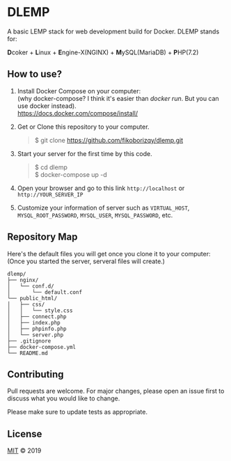 # DLEMP

A basic LEMP stack for web development build for Docker. DLEMP stands for:

**D**coker + **L**inux + **E**ngine-X(NGINX) + **M**ySQL(MariaDB) + **P**HP(7.2)

## How to use?

1. Install Docker Compose on your computer:  
   (why docker-compose? I think it's easier than _docker run_. But you can use docker instead).  
   https://docs.docker.com/compose/install/  

2. Get or Clone this repository to your computer.  
   > $ git clone https://github.com/fikoborizqy/dlemp.git  

3. Start your server for the first time by this code.  
   > $ cd dlemp  
   > $ docker-compose up -d  

4. Open your browser and go to this link `http://localhost` or `http://YOUR_SERVER_IP`

5. Customize your information of server such as `VIRTUAL_HOST`, `MYSQL_ROOT_PASSWORD`, `MYSQL_USER`, `MYSQL_PASSWORD`, etc.

## Repository Map

Here's the default files you will get once you clone it to your computer:  
(Once you started the server, serveral files will create.)  

```
dlemp/
├── nginx/
│   └── conf.d/
│       └── default.conf
└── public_html/
│   ├── css/
│   │   └── style.css
│   ├── connect.php
│   ├── index.php
│   ├── phpinfo.php
│   └── server.php
├── .gitignore
├── docker-compose.yml
└── README.md
```

## Contributing

Pull requests are welcome. For major changes, please open an issue first to discuss what you would like to change.

Please make sure to update tests as appropriate.

## License

[MIT](https://choosealicense.com/licenses/mit/) &copy; 2019
